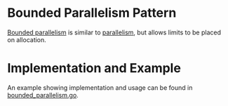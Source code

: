 # Bounded Parallelism Pattern

[Bounded parallelism](https://blog.golang.org/pipelines#TOC_9.) is similar to [parallelism](parallelism.md), but allows limits to be placed on allocation.

# Implementation and Example

An example showing implementation and usage can be found in [bounded_parallelism.go](bounded_parallelism.go).